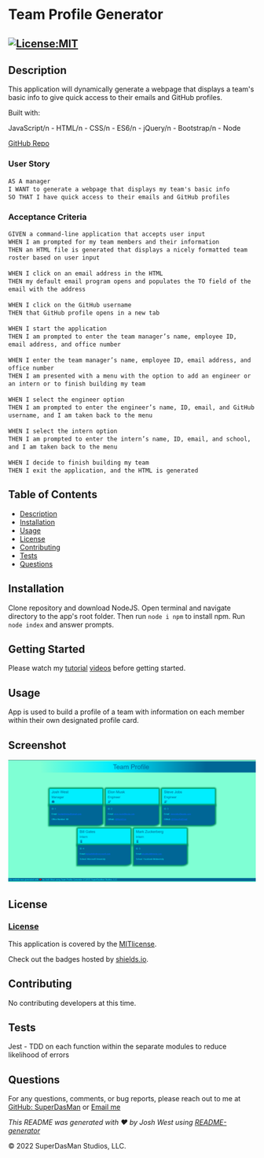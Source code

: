# Team Profile Generator

## [![License:MIT](https://img.shields.io/badge/License-MIT-aqua)](https://opensource.org/licenses/MIT)


## Description

This application will dynamically generate a webpage that displays a team's basic info to give quick access to their emails and GitHub profiles.

Built with:

JavaScript/n - HTML/n - CSS/n - ES6/n - jQuery/n - Bootstrap/n - Node

[GitHub Repo](https://github.com/SuperDasMan/Team-Profile-Generator/)

### User Story

    AS A manager
    I WANT to generate a webpage that displays my team's basic info
    SO THAT I have quick access to their emails and GitHub profiles

### Acceptance Criteria

    GIVEN a command-line application that accepts user input
    WHEN I am prompted for my team members and their information
    THEN an HTML file is generated that displays a nicely formatted team roster based on user input

    WHEN I click on an email address in the HTML
    THEN my default email program opens and populates the TO field of the email with the address

    WHEN I click on the GitHub username
    THEN that GitHub profile opens in a new tab

    WHEN I start the application
    THEN I am prompted to enter the team manager’s name, employee ID, email address, and office number

    WHEN I enter the team manager’s name, employee ID, email address, and office number
    THEN I am presented with a menu with the option to add an engineer or an intern or to finish building my team

    WHEN I select the engineer option
    THEN I am prompted to enter the engineer’s name, ID, email, and GitHub username, and I am taken back to the menu

    WHEN I select the intern option
    THEN I am prompted to enter the intern’s name, ID, email, and school, and I am taken back to the menu

    WHEN I decide to finish building my team
    THEN I exit the application, and the HTML is generated


## Table of Contents

  - [Description](#description)
  - [Installation](#installation)
  - [Usage](#usage)
  - [License](#license)
  - [Contributing](#contributing)
  - [Tests](#tests)
  - [Questions](#questions)


## Installation

Clone repository and download NodeJS. Open terminal and navigate directory to the app's root folder. Then run `node i npm` to install npm. Run `node index` and answer prompts.

## Getting Started

Please watch my [tutorial](./assets/video/TPG-Tests_Passing.mp4) [videos](./assets/video/Team-Profile-Generator.mp4) before getting started.


## Usage

App is used to build a profile of a team with information on each member within their own designated profile card.


## Screenshot

<img src="./assets/images/Screenshot.png" />


## License

### [License](#license)

This application is covered by the [MITlicense]([![MIT]](https://opensource.org/licenses/MIT)).

Check out the badges hosted by [shields.io](https://shields.io/).


## Contributing

No contributing developers at this time.


## Tests

Jest - TDD on each function within the separate modules to reduce likelihood of errors


## Questions

For any questions, comments, or bug reports, please reach out to me at [GitHub: SuperDasMan](https://github.com/SuperDasMan) or [Email me](mailto:joshwest.biz@gmail.com)

_This README was generated with ❤️ by Josh West using [README-generator](https://github.com/SuperDasMan/README-Generator)_

&copy; 2022 SuperDasMan Studios, LLC.
